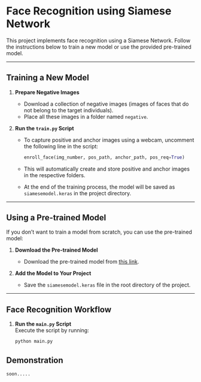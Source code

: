 # Face Recognition using Siamese Network

This project implements face recognition using a Siamese Network. Follow the instructions below to train a new model or use the provided pre-trained model.

---

## **Training a New Model**

1. **Prepare Negative Images**  
   - Download a collection of negative images (images of faces that do not belong to the target individuals).  
   - Place all these images in a folder named `negative`.

2. **Run the `train.py` Script**  
   - To capture positive and anchor images using a webcam, uncomment the following line in the script:
     ```python
     enroll_face(img_number, pos_path, anchor_path, pos_req=True)
     ```
   - This will automatically create and store positive and anchor images in the respective folders.

   - At the end of the training process, the model will be saved as `siamesemodel.keras` in the project directory.

---

## **Using a Pre-trained Model**

If you don’t want to train a model from scratch, you can use the pre-trained model:

1. **Download the Pre-trained Model**  
   - Download the pre-trained model from [this link](https://drive.google.com/file/d/1BAzqnMf5PuAsAcHk2Thy7WNp4ZpBreyD/view?usp=drive_link).

2. **Add the Model to Your Project**  
   - Save the `siamesemodel.keras` file in the root directory of the project.

---

## **Face Recognition Workflow**

1. **Run the `main.py` Script**  
   Execute the script by running:
   ```bash
   python main.py

## **Demonstration**
    soon.....


